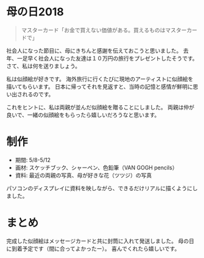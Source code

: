 母の日2018
==========
> マスターカード「お金で買えない価値がある。買えるものはマスターカードで」

社会人になった節目に、母にきちんと感謝を伝えておこうと思いました。
去年、一足早く社会人になった友達は１０万円の旅行をプレゼントしたそうです。
さて、私は何を送りましょう。

私は似顔絵が好きです。
海外旅行に行くたびに現地のアーティストに似顔絵を描いてもらいます。
日本に帰ってそれを見返すと、当時の記憶と感情が鮮明に思い出されるのです。

これをヒントに、私は両親が並んだ似顔絵を贈ることにしました。
両親は仲が良いで、一緒の似顔絵をもらったら嬉しいだろうなと思います。

# 制作
* 期間: 5/8-5/12
* 画材: スケッチブック、シャーペン、色鉛筆（VAN GOGH pencils）
* 資料: 最近の両親の写真、母が好きな花（ツツジ）の写真

パソコンのディスプレイに資料を映しながら、できるだけリアルに描くようにしました。

# まとめ
完成した似顔絵はメッセージカードと共に封筒に入れて発送しました。
母の日に到着予定です（間に合ってよかったー）。
喜んでくれたら嬉しいです。
